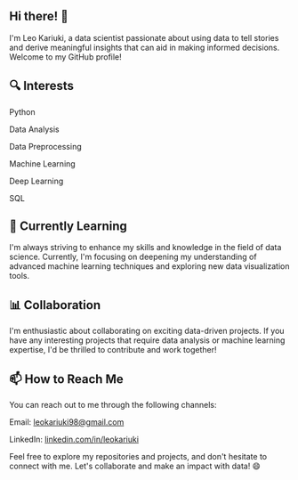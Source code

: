 ## Hi there! 👋

I'm Leo Kariuki, a data scientist passionate about using data to tell stories and derive meaningful insights that can aid in making informed decisions. Welcome to my GitHub profile!

## 🔍 Interests

Python

Data Analysis

Data Preprocessing

Machine Learning

Deep Learning

SQL

## 🌱 Currently Learning

I'm always striving to enhance my skills and knowledge in the field of data science. Currently, I'm focusing on deepening my understanding of advanced machine learning techniques and exploring new data visualization tools.

## 📊 Collaboration

I'm enthusiastic about collaborating on exciting data-driven projects. If you have any interesting projects that require data analysis or machine learning expertise, I'd be thrilled to contribute and work together!

## 📫 How to Reach Me

You can reach out to me through the following channels:

Email: leokariuki98@gmail.com

LinkedIn: [linkedin.com/in/leokariuki](https://www.linkedin.com/in/leokariuki/)

Feel free to explore my repositories and projects, and don't hesitate to connect with me. Let's collaborate and make an impact with data! 😄
